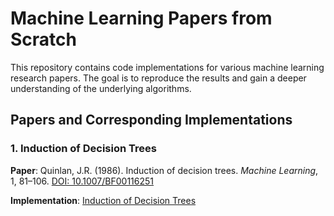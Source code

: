 # Machine Learning Papers from Scratch

This repository contains code implementations for various machine learning research papers. The goal is to reproduce the results and gain a deeper understanding of the underlying algorithms.

## Papers and Corresponding Implementations

### 1. Induction of Decision Trees
**Paper**: Quinlan, J.R. (1986). Induction of decision trees. *Machine Learning*, 1, 81–106. [DOI: 10.1007/BF00116251](https://doi.org/10.1007/BF00116251)

**Implementation**: [Induction of Decision Trees](https://github.com/cjpaine109/ml-papers/tree/main/Induction%20of%20Decision%20Trees)

